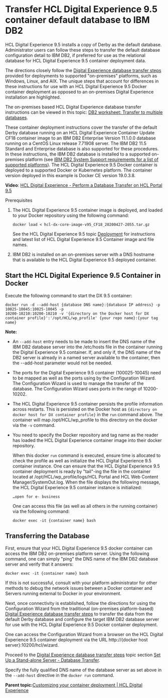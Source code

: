 # Transfer HCL Digital Experience 9.5 container default database to IBM DB2

HCL Digital Experience 9.5 installs a copy of Derby as the default database. Administrator users can follow these steps to transfer the default database configuration detail to IBM DB2, if preferred for use as the relational database for HCL Digital Experience 9.5 container deployment data.

The directions closely follow the [Digital Experience database transfer steps](../config/cw_db_transfer-db2.md) provided for deployments to supported "on-premises" platforms, such as Windows, Linux, and AIX. The unique steps that account for differences in these instructions for use with an HCL Digital Experience 9.5 Docker container deployment as opposed to an on-premises Digital Experience installation are highlighted.

The on-premises based HCL Digital Experience database transfer instructions can be viewed in this topic: [DB2 worksheet: Transfer to multiple databases](../config/cw_db_ws_db2_multidb.md).

These container deployment instructions cover the transfer of the default Derby database running on an HCL Digital Experience Container Update CF18 container image to an IBM DB2 Enterprise Version 11.1.0.0 database running on a CentOS Linux release 7.71908 server. The IBM DB2 11.5 Standard and Enterprise database is also supported for these procedures. In these instructions, the IBM DB2 database is installed to a supported on-premises platform \(see [IBM DB2 System Support requirements for a list of supported platforms](https://www.ibm.com/support/pages/system-requirements-ibm-db2-linux-unix-and-windows)\). The HCL Digital Experience 9.5 Docker container is deployed to a supported Docker or Kubernetes platform. The container version deployed in this example is Docker CE version 19.0.3.8.

**Video**: [HCL Digital Experience - Perform a Database Transfer on HCL Portal 9.5](https://www.youtube.com/watch?v=_OnxF4l5l7A&feature=youtu.be)

Prerequisites

1.  The HCL Digital Experience 9.5 container image is deployed, and loaded to your Docker repository using the following command:

    ```
    docker load < hcl-dx-core-image-v95_CF18_20200427-2055.tar.gz
    ```

    See the HCL Digital Experience 9.5 topic [Deployment](deployment.md) for instructions and latest list of HCL Digital Experience 9.5 Container image and file names.

2.  IBM DB2 is installed on an on-premises server with a DNS hostname that is available to the HCL Digital Experience 9.5 deployed container.

## Start the HCL Digital Experience 9.5 Container in Docker

Execute the following command to start the DX 9.5 container:

```
docker run -d --add-host {database DNS name}:{database IP address} -p 10025-10045:10025-10045 -p 
10200-10210:10200-10210 -v '{directory on the Docker host for DX container profile}':'/opt/HCL/wp_profile' {your repo name}:{your tag name} 
```

**Note:**

-   An `--add-host` entry needs to be made to insert the DNS name of the IBM DB2 database server into the /etc/hosts file in the container running the Digital Experience 9.5 container. If, and only if, the DNS name of the DB2 server is already in a named server available to the container, then the --add-host parameter would not be needed.
-   The ports for the Digital Experience 9.5 container \(100025-10045\) need to be mapped as well as the ports using by the Configuration Wizard. The Configuration Wizard is used to manage the transfer of the database. The Configuration Wizard uses ports in the range of 10200-10202.
-   The HCL Digital Experience 9.5 container persists the profile information across restarts. This is persisted on the Docker host as `{directory on docker host for DX container profile}` in the `run` command above. The container will map /opt/HCL/wp\_profile to this directory on the docker via the `-v` command.
-   You need to specify the Docker repository and tag name as the reader has loaded the HCL Digital Experience container image into their docker repository.

    When this docker `run` command is executed, ensure time is allocated to check the profile as well as initialize the HCL Digital Experience 9.5 container instance. One can ensure that the HCL Digital Experience 9.5 container deployment is ready by "tail"-ing the file in the container located at /opt/HCL/wp\_profile/logs/HCL Portal and HCL Web Content Manager/SystemOut.log. When the file displays the following message, the HCL Digital Experience 9.5 container instance is initialized:

    ```
    …open for e- business
    ```

    One can access this file \(as well as all others in the running container\) via the following command:

    ```
    docker exec -it {container name} bash
    ```


## Transferring the Database

First, ensure that your HCL Digital Experience 9.5 docker container can access the IBM DB2 on-premises platform server. Using the following command, one can simply "ping" the DNS name of the IBM DB2 database server and verify that it answers:

```
docker exec -it {container name} bash
```

If this is not successful, consult with your platform administrator for other methods to debug the network issues between a Docker container and Servers running external to Docker in your environment.

Next, once connectivity is established, follow the directions for using the Configuration Wizard from the traditional \(on-premises platform-based\) [Digital Experience database transfer steps](../config/cw_db_transfer-db2.md) to transfer the data from the default Derby database and configure the target IBM DB2 database server for use with the HCL Digital Experience 9.5 Docker container deployment.

One can access the Configuration Wizard from a browser on the HCL Digital Experience 9.5 container deployment via the URL http://\{docker host server\}:10200/hcl/wizard.

Proceed to the [Digital Experience database transfer steps](../config/cw_db_transfer-db2.md) topic section [Set Up a Stand-alone Server - Database Transfer](../config/cw_db_ws_db2_singledb.md).

Specify the fully qualified DNS name of the database server as set above in the `--add-host` directive in the `docker run` command.

**Parent topic:**[Customizing your container deployment \| HCL Digital Experience](../containerization/customization.md)


